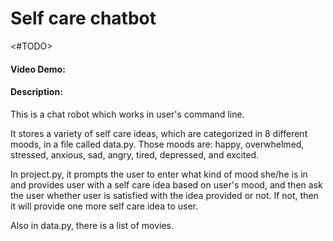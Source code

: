 # Self care chatbot

<#TODO>
#### Video Demo:  <URL HERE> 

#### Description:
This is a chat robot which works in user's command line.

It stores a variety of self care ideas, which are categorized in 8 different moods, in a file called data.py. Those moods are: happy, overwhelmed, stressed, anxious, sad, angry, tired, depressed, and excited.

In project.py, it prompts the user to enter what kind of mood she/he is in and provides user with a self care idea based on user's mood, and then ask the user whether user is satisfied with the idea provided or not. If not, then it will provide one more self care idea to user.

<to be continued>
Also in data.py, there is a list of movies.
